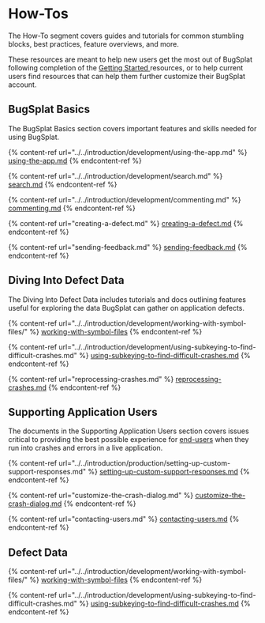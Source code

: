 # How-Tos

The How-To segment covers guides and tutorials for common stumbling blocks, best practices, feature overviews, and more.&#x20;

These resources are meant to help new users get the most out of BugSplat following completion of the [Getting Started ](../../introduction/getting-started/)resources, or to help current users find resources that can help them further customize their BugSplat account.

## BugSplat Basics&#x20;

The BugSplat Basics section covers important features and skills needed for using BugSplat.

{% content-ref url="../../introduction/development/using-the-app.md" %}
[using-the-app.md](../../introduction/development/using-the-app.md)
{% endcontent-ref %}

{% content-ref url="../../introduction/development/search.md" %}
[search.md](../../introduction/development/search.md)
{% endcontent-ref %}

{% content-ref url="../../introduction/development/commenting.md" %}
[commenting.md](../../introduction/development/commenting.md)
{% endcontent-ref %}

{% content-ref url="creating-a-defect.md" %}
[creating-a-defect.md](creating-a-defect.md)
{% endcontent-ref %}

{% content-ref url="sending-feedback.md" %}
[sending-feedback.md](sending-feedback.md)
{% endcontent-ref %}



## Diving Into Defect Data

The Diving Into Defect Data includes tutorials and docs outlining features useful for exploring the data BugSplat can gather on application defects.&#x20;

{% content-ref url="../../introduction/development/working-with-symbol-files/" %}
[working-with-symbol-files](../../introduction/development/working-with-symbol-files/)
{% endcontent-ref %}

{% content-ref url="../../introduction/development/using-subkeying-to-find-difficult-crashes.md" %}
[using-subkeying-to-find-difficult-crashes.md](../../introduction/development/using-subkeying-to-find-difficult-crashes.md)
{% endcontent-ref %}

{% content-ref url="reprocessing-crashes.md" %}
[reprocessing-crashes.md](reprocessing-crashes.md)
{% endcontent-ref %}

## Supporting Application Users

The documents in the Supporting Application Users section covers issues critical to providing the best possible experience for [end-users](../bugsplat-terminology.md#end-users) when they run into crashes and errors in a live application.

{% content-ref url="../../introduction/production/setting-up-custom-support-responses.md" %}
[setting-up-custom-support-responses.md](../../introduction/production/setting-up-custom-support-responses.md)
{% endcontent-ref %}

{% content-ref url="customize-the-crash-dialog.md" %}
[customize-the-crash-dialog.md](customize-the-crash-dialog.md)
{% endcontent-ref %}

{% content-ref url="contacting-users.md" %}
[contacting-users.md](contacting-users.md)
{% endcontent-ref %}



## Defect Data

{% content-ref url="../../introduction/development/working-with-symbol-files/" %}
[working-with-symbol-files](../../introduction/development/working-with-symbol-files/)
{% endcontent-ref %}

{% content-ref url="../../introduction/development/using-subkeying-to-find-difficult-crashes.md" %}
[using-subkeying-to-find-difficult-crashes.md](../../introduction/development/using-subkeying-to-find-difficult-crashes.md)
{% endcontent-ref %}

